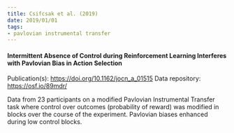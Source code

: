```yaml
---
title: Csifcsak et al. (2019)
date: 2019/01/01
tags:
- pavlovian instrumental transfer
---
```


#### Intermittent Absence of Control during Reinforcement Learning Interferes with Pavlovian Bias in Action Selection

Publication(s): https://doi.org/10.1162/jocn_a_01515
Data repository: https://osf.io/89mdr/

Data from 23 participants on a modified Pavlovian Instrumental Transfer task where control over outcomes (probability of reward) was modified in blocks over the course of the experiment. Pavlovian biases enhanced during low control blocks.
